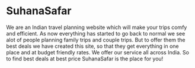 # SuhanaSafar
We are an Indian travel planning website which will make your trips comfy and efficient. As now everything has started to go back to normal we see alot of people planning family trips and couple trips. But to offer them the best deals we have created this site, so that they get everything in one place and at budget friendly rates. We offer our service all across India. So to find best deals at best price SuhanaSafar is the place for you!
